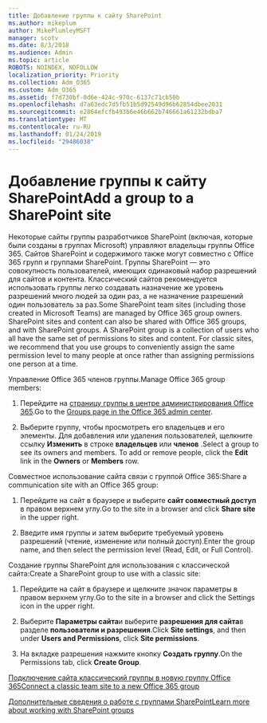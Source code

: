 ```yaml
---
title: Добавление группы к сайту SharePoint
ms.author: mikeplum
author: MikePlumleyMSFT
manager: scotv
ms.date: 8/3/2018
ms.audience: Admin
ms.topic: article
ROBOTS: NOINDEX, NOFOLLOW
localization_priority: Priority
ms.collection: Adm_O365
ms.custom: Adm_O365
ms.assetid: f7d730bf-0d6e-424c-970c-6137c71cb50b
ms.openlocfilehash: d7a63edc7d5fb51b5d92549d96b62854dbee2031
ms.sourcegitcommit: e2864efcfb493b6e46b662b746661a61232bdba7
ms.translationtype: MT
ms.contentlocale: ru-RU
ms.lasthandoff: 01/24/2019
ms.locfileid: "29486038"
---
```

# <a name="add-a-group-to-a-sharepoint-site"></a><span data-ttu-id="78d07-102">Добавление группы к сайту SharePoint</span><span class="sxs-lookup"><span data-stu-id="78d07-102">Add a group to a SharePoint site</span></span>

<span data-ttu-id="78d07-p101">Некоторые сайты группы разработчиков SharePoint (включая, которые были созданы в группах Microsoft) управляют владельцы группы Office 365. Сайтов SharePoint и содержимого также могут совместно с Office 365 групп и группами SharePoint. Группы SharePoint — это совокупность пользователей, имеющих одинаковый набор разрешений для сайтов и контента. Классический сайтов рекомендуется использовать группы легко создавать назначение же уровень разрешений много людей за один раз, а не назначение разрешений один пользователь за раз.</span><span class="sxs-lookup"><span data-stu-id="78d07-p101">Some SharePoint team sites (including those created in Microsoft Teams) are managed by Office 365 group owners. SharePoint sites and content can also be shared with Office 365 groups, and with SharePoint groups. A SharePoint group is a collection of users who all have the same set of permissions to sites and content. For classic sites, we recommend that you use groups to conveniently assign the same permission level to many people at once rather than assigning permissions one person at a time.</span></span>
  
<span data-ttu-id="78d07-107">Управление Office 365 членов группы.</span><span class="sxs-lookup"><span data-stu-id="78d07-107">Manage Office 365 group members:</span></span>
  
1. <span data-ttu-id="78d07-108">Перейдите на [страницу группы в центре администрирования Office 365](https://portal.office.com/adminportal/home#/groups).</span><span class="sxs-lookup"><span data-stu-id="78d07-108">Go to the [Groups page in the Office 365 admin center](https://portal.office.com/adminportal/home#/groups).</span></span>
    
2. <span data-ttu-id="78d07-p102">Выберите группу, чтобы просмотреть его владельцев и его элементы. Для добавления или удаления пользователей, щелкните ссылку **Изменить** в строке **владельцев** или **членов** .</span><span class="sxs-lookup"><span data-stu-id="78d07-p102">Select a group to see its owners and members. To add or remove people, click the **Edit** link in the **Owners** or **Members** row.</span></span> 
    
<span data-ttu-id="78d07-111">Совместное использование сайта связи с группой Office 365:</span><span class="sxs-lookup"><span data-stu-id="78d07-111">Share a communication site with an Office 365 group:</span></span>
  
1. <span data-ttu-id="78d07-112">Перейдите на сайт в браузере и выберите **сайт совместный доступ** в правом верхнем углу.</span><span class="sxs-lookup"><span data-stu-id="78d07-112">Go to the site in a browser and click **Share site** in the upper right.</span></span> 
    
2. <span data-ttu-id="78d07-113">Введите имя группы и затем выберите требуемый уровень разрешений (чтение, изменение или полный доступ).</span><span class="sxs-lookup"><span data-stu-id="78d07-113">Enter the group name, and then select the permission level (Read, Edit, or Full Control).</span></span>
    
<span data-ttu-id="78d07-114">Создание группы SharePoint для использования с классической сайта:</span><span class="sxs-lookup"><span data-stu-id="78d07-114">Create a SharePoint group to use with a classic site:</span></span>
  
1. <span data-ttu-id="78d07-115">Перейдите на сайт в браузере и щелкните значок параметры в правом верхнем углу.</span><span class="sxs-lookup"><span data-stu-id="78d07-115">Go to the site in a browser and click the Settings icon in the upper right.</span></span>
    
2. <span data-ttu-id="78d07-116">Выберите **Параметры сайта**и выберите **разрешения для сайта**в разделе **пользователи и разрешения**.</span><span class="sxs-lookup"><span data-stu-id="78d07-116">Click **Site settings**, and then under **Users and Permissions**, click **Site permissions**.</span></span>
    
3. <span data-ttu-id="78d07-117">На вкладке разрешения нажмите кнопку **Создать группу**.</span><span class="sxs-lookup"><span data-stu-id="78d07-117">On the Permissions tab, click **Create Group**.</span></span>
    
[<span data-ttu-id="78d07-118">Подключение сайта классический группы в новую группу Office 365</span><span class="sxs-lookup"><span data-stu-id="78d07-118">Connect a classic team site to a new Office 365 group</span></span>](https://go.microsoft.com/fwlink/?linkid=2008654)
  
[<span data-ttu-id="78d07-119">Дополнительные сведения о работе с группами SharePoint</span><span class="sxs-lookup"><span data-stu-id="78d07-119">Learn more about working with SharePoint groups</span></span>](https://go.microsoft.com/fwlink/?linkid=874658)
  

